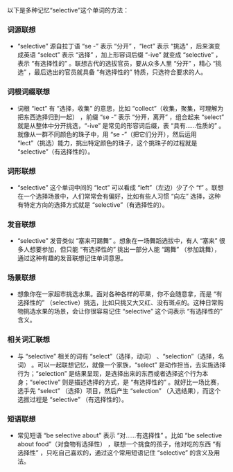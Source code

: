 以下是多种记忆“selective”这个单词的方法：

### 词源联想
 - “selective” 源自拉丁语 “se -” 表示 “分开” ，“lect” 表示 “挑选” ，后来演变成英语 “select” 表示 “选择” ，加上形容词后缀 “-ive” 就变成 “selective” ，表示 “有选择性的” 。联想古代的选拔官员，要从众多人里 “分开” ，精心 “挑选” ，最后选出的官员就具备 “有选择性的” 特质，只选符合要求的人。

### 词根词缀联想
 - 词根 “lect” 有 “选择，收集” 的意思，比如 “collect”（收集，聚集，可理解为把东西选择归到一起） ，前缀 “se -” 表示 “分开，离开” ，组合起来 “select” 就是从整体中分开挑选，“-ive” 是常见的形容词后缀，表 “具有……性质的” 。就像从一群不同颜色的珠子中，用 “se -”（把它们分开），然后运用 “lect”（挑选）能力，挑出特定颜色的珠子，这个挑珠子的过程就是 “selective”（有选择性的）。

### 词形联想
 - “selective” 这个单词中间的 “lect” 可以看成 “left”（左边）少了个 “f” 。联想在一个选择场景中，人们常常会有偏好，比如有些人习惯 “向左” 选择，这种有特定方向的选择方式就是 “selective”（有选择性的）。

### 发音联想
 - “selective” 发音类似 “塞来可踢舞” 。想象在一场舞蹈选拔中，有人 “塞来” 很多人想要参加，但只能 “有选择性的” 挑出一部分人能 “踢舞” （参加跳舞），通过这种有趣的发音联想记住单词意思。

### 场景联想
 - 想象你在一家超市挑选水果。面对各种各样的苹果，你不会随意拿，而是 “有选择性的” （selective）挑选，比如只挑又大又红、没有斑点的。这种日常购物挑选水果的场景，会让你很容易记住 “selective” 这个词表示 “有选择性的” 含义。

### 相关词汇联想
 - 与 “selective” 相关的词有 “select”（选择，动词） 、“selection”（选择，名词） 。可以一起联想记忆，就像一个家族，“select” 是动作担当，去实施选择行为；“selection” 是结果呈现，是选择出来的东西或者选择这个行为本身；“selective” 则是描述选择的方式，是 “有选择性的” 。就好比一场比赛，选手先 “select” （选择）项目，然后产生 “selection” （入选结果），而这个选拔过程是 “selective” （有选择性的）。

### 短语联想
 - 常见短语 “be selective about” 表示 “对……有选择性” 。比如 “be selective about food”（对食物有选择性） ，联想一个挑食的孩子，他对吃的东西 “有选择性” ，只吃自己喜欢的，通过这个常用短语记住 “selective” 的含义及用法。 